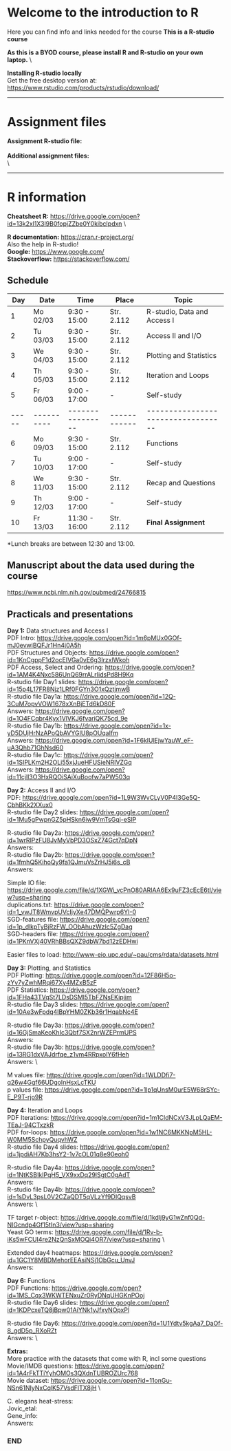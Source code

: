 
# Welcome to the introduction to R

Here you can find info and links needed for the course
**This is a R-studio course**

**As this is a BYOD course, please install R and R-studio on your own laptop.** \

**Installing R-studio locally**\
Get the free desktop version at:
https://www.rstudio.com/products/rstudio/download/


--------------------------------------------------------------------------------------
# Assignment files 

**Assignment R-studio file:** \
\
**Additional assignment files:** \
\


--------------------------------------------------------------------------------------

# R information

**Cheatsheet R:** https://drive.google.com/open?id=13k2xl1X3l9B0fopjZZbe0Y0kibcIpdxn \

**R documentation:** https://cran.r-project.org/ \
Also the help in R-studio! \
**Google:** https://www.google.com/ \
**Stackoverflow:** https://stackoverflow.com/ 

## Schedule

| Day | Date     | Time           | Place      | Topic                            |
|-----|----------|----------------|------------|----------------------------------|
| 1   | Mo 02/03 |  9:30 - 15:00  | Str. 2.112 | R-studio, Data and Access I      |
| 2   | Tu 03/03 |  9:30 - 15:00  | Str. 2.112 | Access II and I/O                |
| 3   | We 04/03 |  9:30 - 15:00  | Str. 2.112 | Plotting and Statistics          |
| 4   | Th 05/03 |  9:30 - 15:00  | Str. 2.112 | Iteration and Loops              |
| 5   | Fr 06/03 |  9:00 - 17:00  | -          | Self-study			                    |
|-----|----------|----------------|------------|----------------------------------|
| 6   | Mo 09/03 |  9:30 - 15:00  | Str. 2.112 | Functions  			                   |
| 7   | Tu 10/03 |  9:00 - 17:00  | -          | Self-study		                     |
| 8   | We 11/03 |  9:30 - 15:00  | Str. 2.112 | Recap and Questions		            |
| 9   | Th 12/03 |  9:00 - 17:00  | -          | Self-study		                     |
| 10  | Fr 13/03 |  11:30 - 16:00 | Str. 2.112 | **Final Assignment** 		          |


*Lunch breaks are between 12:30 and 13:00. 

## Manuscript about the data used during the course
https://www.ncbi.nlm.nih.gov/pubmed/24766815

## Practicals and presentations ###

**Day 1:** Data structures and Access I\
PDF Intro: https://drive.google.com/open?id=1m6pMUx0GOf-mJ0evwiBQFJr1Hn4j0A5h \
PDF Structures and Objects: https://drive.google.com/open?id=1KnCgppF1d2ocEIVGa0vE6g3IrzxlWkoh \
PDF Access, Select and Ordering: https://drive.google.com/open?id=1AM4K4Nxc586UnQ69rrALrIidsPd8H9Kq \
R-studio file Day1 slides: https://drive.google.com/open?id=15p4L17FR8Njz1LRf0FGYn3O1xQztjmwB \
R-studio file Day1a: https://drive.google.com/open?id=12Q-3CuM7opvVOW1678xXnBjETd6kD80F \
Answers: https://drive.google.com/open?id=1O4FCqbr4Kyx1VlVKJ6fvariQK75cd_9e \
R-studio file Day1b: https://drive.google.com/open?id=1x-yD5DUjHrNzAPoQbAVYGIU8pOUqaIfm \
Answers: https://drive.google.com/open?id=1F6klUlEjwYauW_eF-uA3Qhb71GhNsd60 \
R-studio file Day1c: https://drive.google.com/open?id=1SIPLKm2H2OLi55xjJueHFUSieNRIVZGq \
Answers: https://drive.google.com/open?id=11cjll3O3HxRQOiSAiXuBoofw7aPW503q
 

**Day 2:** Access II and I/O \
PDF: https://drive.google.com/open?id=1L9W3WvCLyV0P4I3Ge5Q-CbhBKk2XXux0 \
R-studio file Day2 slides: https://drive.google.com/open?id=1Mu5gPwpnGZ5pHSkn6iw9VmTsGqj-eSlP 

R-studio file Day2a: https://drive.google.com/open?id=1wrRlPzFU8JvMyVbPD3OSxZ74Gct7qDpN \
Answers: \
R-studio file Day2b: https://drive.google.com/open?id=1fmhQ5KihoQy9fa1QJmuVsZrHJ5i6s_cB \
Answers: 

Simple IO file: https://drive.google.com/file/d/1XGWi_vcPnO80ARlAA6Ex9uFZ3cEcE6tI/view?usp=sharing \
duplications.txt: https://drive.google.com/open?id=1_vwJT8WmvpUVcIjyXe47DMQPwrp6YI-0 \
SGD-features file: https://drive.google.com/open?id=1p_dlkpTyBjRzFW_OObAhuzWzIc5ZgDag \
SGD-headers file: https://drive.google.com/open?id=1PKnVXj40VRhBBsQXZ9dbW7bd12zEDHwi 

Easier files to load:  http://www-eio.upc.edu/~pau/cms/rdata/datasets.html 

**Day 3:** Plotting, and Statistics \
PDF Plotting: https://drive.google.com/open?id=12F86H5o-zYv7yZwhMRqi67Xy4MZxB5zF \
PDF Statistics: https://drive.google.com/open?id=1FHa43TVqSt7LDsDSMl5TbFZNsEKipjim \
R-studio file Day3 slides: https://drive.google.com/open?id=10Ae3wFpdq4IBpYHM0ZKb36r1HqabNc4E

R-studio file Day3a: https://drive.google.com/open?id=16GjSmaKeoKhIc3Qbf7SX2nrWZEPrmUPS \
Answers: \
R-studio file Day3b: https://drive.google.com/open?id=13RG1dxVAJdrfqe_z1vm4RRpxolY6fHeh \
Answers:  \

M values file: https://drive.google.com/open?id=1WLDDfi7-q26w4Ggf66UDgoInHsxLcTKU \
p values file: https://drive.google.com/open?id=1lp1qUnsM0urE5W68rSYc-E_P9T-rjo9R

**Day 4:** Iteration and Loops \
PDF Iterations: https://drive.google.com/open?id=1m1CldNCxV3JLpLQaEM-TEaJ-94CTxzkR \
PDF for-loops: https://drive.google.com/open?id=1w1NC6MKKNpM5HL-W0MM5SchpyQuqvhWZ \
R-studio file Day4 slides: https://drive.google.com/open?id=1jpdiAH7Kb3hsY2-1v7cOL01q8e90eoh0

R-studio file Day4a: https://drive.google.com/open?id=1NtKSBIkIPqH5_VX9xxDq29lSgtC0gAdT \
Answers: \
R-studio file Day4b: https://drive.google.com/open?id=1sDvL3psL0V2CZaQDT5qVLzYf9DIQqsvB \
Answers: \

TF target r-object: https://drive.google.com/file/d/1kdlj9yG1wZnf0Qd-NIGcndp4Gf15tIn3/view?usp=sharing \
Yeast GO terms: https://drive.google.com/file/d/1Rv-b-iKs5wFCUI4re2NzQnSxMOQi4OR7/view?usp=sharing \

Extended day4 heatmaps: https://drive.google.com/open?id=1GC1Y8MBDMehorEEAsiNSj1ObGcu_UnvJ \
Answers: 

**Day 6:** Functions \
PDF Functions: https://drive.google.com/open?id=1MS_Cqx3WKWTENxuZr0RyDNqUHGKnPOoj \
R-studio file Day6 slides: https://drive.google.com/open?id=1KDPcxeTQ8jBpw01AiYNk1yJfxyNOpxPl

R-studio file Day6: https://drive.google.com/open?id=1U1Ydtv5kgAa7_DaOf-8_gdD5p_RXoRZt \
Answers: \


**Extras:** \
More practice with the datasets that come with R, incl some questions \
Movie/IMDB questions: https://drive.google.com/open?id=1A4rFkTTiYyhOMOs3QXdnTUBROZUrc768 \
Movie dataset: https://drive.google.com/open?id=11onGu-NSn61NIyNxCqlK57VsdFlTX8jH \

C. elegans heat-stress: \
Jovic_etal: \
Gene_info: \
Answers: 


### END
